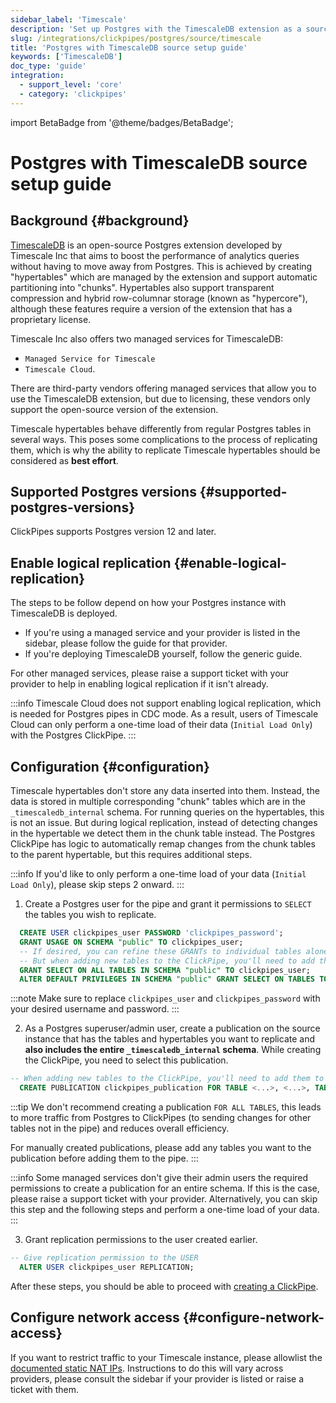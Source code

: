 ```yaml
---
sidebar_label: 'Timescale'
description: 'Set up Postgres with the TimescaleDB extension as a source for ClickPipes'
slug: /integrations/clickpipes/postgres/source/timescale
title: 'Postgres with TimescaleDB source setup guide'
keywords: ['TimescaleDB']
doc_type: 'guide'
integration:
  - support_level: 'core'
  - category: 'clickpipes'
---
```


import BetaBadge from '@theme/badges/BetaBadge';

# Postgres with TimescaleDB source setup guide

<BetaBadge/>

## Background {#background}

[TimescaleDB](https://github.com/timescale/timescaledb) is an open-source Postgres extension developed by Timescale Inc 
that aims to boost the performance of analytics queries without having to move away from Postgres. This is achieved by 
creating "hypertables" which are managed by the extension and support automatic partitioning into "chunks". 
Hypertables also support transparent compression and hybrid row-columnar storage (known as "hypercore"), although these
features require a version of the extension that has a proprietary license.

Timescale Inc also offers two managed services for TimescaleDB: 
- `Managed Service for Timescale`
- `Timescale Cloud`. 

There are third-party vendors offering managed services that allow you to use the TimescaleDB extension, but due to 
 licensing, these vendors only support the open-source version of the extension.

Timescale hypertables behave differently from regular Postgres tables in several ways. This poses some complications 
to the process of replicating them, which is why the ability to replicate Timescale hypertables should be considered as 
**best effort**.

## Supported Postgres versions {#supported-postgres-versions}

ClickPipes supports Postgres version 12 and later.

## Enable logical replication {#enable-logical-replication}

The steps to be follow depend on how your Postgres instance with TimescaleDB is deployed. 

- If you're using a managed service and your provider is listed in the sidebar, please follow the guide for that provider.
- If you're deploying TimescaleDB yourself, follow the generic guide. 

For other managed services, please raise a support ticket with your provider to help in enabling logical replication if 
it isn't already.

:::info
Timescale Cloud does not support enabling logical replication, which is needed for Postgres pipes in CDC mode.
As a result, users of Timescale Cloud can only perform a one-time load of their data (`Initial Load Only`) with the
Postgres ClickPipe.
:::

## Configuration {#configuration}

Timescale hypertables don't store any data inserted into them. Instead, the data is stored in multiple corresponding 
"chunk" tables which are in the `_timescaledb_internal` schema. For running queries on the hypertables, this is not an
issue. But during logical replication, instead of detecting changes in the hypertable we detect them in the chunk table
instead. The Postgres ClickPipe has logic to automatically remap changes from the chunk tables to the parent hypertable,
but this requires additional steps.

:::info
If you'd like to only perform a one-time load of your data (`Initial Load Only`), please skip steps 2 onward.
:::

1. Create a Postgres user for the pipe and grant it permissions to `SELECT` the tables you wish to replicate.

```sql
  CREATE USER clickpipes_user PASSWORD 'clickpipes_password';
  GRANT USAGE ON SCHEMA "public" TO clickpipes_user;
  -- If desired, you can refine these GRANTs to individual tables alone, instead of the entire schema
  -- But when adding new tables to the ClickPipe, you'll need to add them to the user as well.
  GRANT SELECT ON ALL TABLES IN SCHEMA "public" TO clickpipes_user;
  ALTER DEFAULT PRIVILEGES IN SCHEMA "public" GRANT SELECT ON TABLES TO clickpipes_user;
```

:::note
Make sure to replace `clickpipes_user` and `clickpipes_password` with your desired username and password.
:::

2. As a Postgres superuser/admin user, create a publication on the source instance that has the tables and hypertables 
   you want to replicate and **also includes the entire `_timescaledb_internal` schema**. While creating the ClickPipe, you need to select this publication.

```sql
-- When adding new tables to the ClickPipe, you'll need to add them to the publication as well manually. 
  CREATE PUBLICATION clickpipes_publication FOR TABLE <...>, <...>, TABLES IN SCHEMA _timescaledb_internal;
```

:::tip
We don't recommend creating a publication `FOR ALL TABLES`, this leads to more traffic from Postgres to ClickPipes (to sending changes for other tables not in the pipe) and reduces overall efficiency.

For manually created publications, please add any tables you want to the publication before adding them to the pipe.
::: 

:::info
Some managed services don't give their admin users the required permissions to create a publication for an entire schema.
If this is the case, please raise a support ticket with your provider. Alternatively, you can skip this step and the following 
steps and perform a one-time load of your data.
:::

3. Grant replication permissions to the user created earlier.

```sql
-- Give replication permission to the USER
  ALTER USER clickpipes_user REPLICATION;
```

After these steps, you should be able to proceed with [creating a ClickPipe](../index.md).

## Configure network access {#configure-network-access}

If you want to restrict traffic to your Timescale instance, please allowlist the [documented static NAT IPs](../../index.md#list-of-static-ips).
Instructions to do this will vary across providers, please consult the sidebar if your provider is listed or raise a 
ticket with them.
